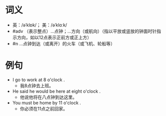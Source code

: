 # 词义
- 英：/əˈklɒk/； 美：/əˈklɑːk/
- #adv （表示整点）…点钟；…方向（或航向）（指以平放或竖放的钟面时针指示方向，如以12点表示正前方或正上方）
- #n …点钟到达（或离开）的火车（或飞机、轮船等）
# 例句
- I go to work at 8 o'clock .
	- 我8点钟去上班。
- He said he would be here at eight o'clock .
	- 他说他将在八点钟到达这里。
- You must be home by 11 o'clock .
	- 你必须在11点之前回家。
